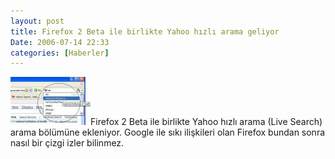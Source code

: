 ```yaml
---
layout: post
title: Firefox 2 Beta ile birlikte Yahoo hızlı arama geliyor
Date: 2006-07-14 22:33
categories: [Haberler]
---
```


![nih-1.JPG][]Firefox 2 Beta ile birlikte Yahoo hızlı arama (Live
Search) arama bölümüne ekleniyor. Google ile sıkı ilişkileri olan
Firefox bundan sonra nasıl bir çizgi izler bilinmez.

  [nih-1.JPG]: /images/nih-1.thumbnail.JPG
